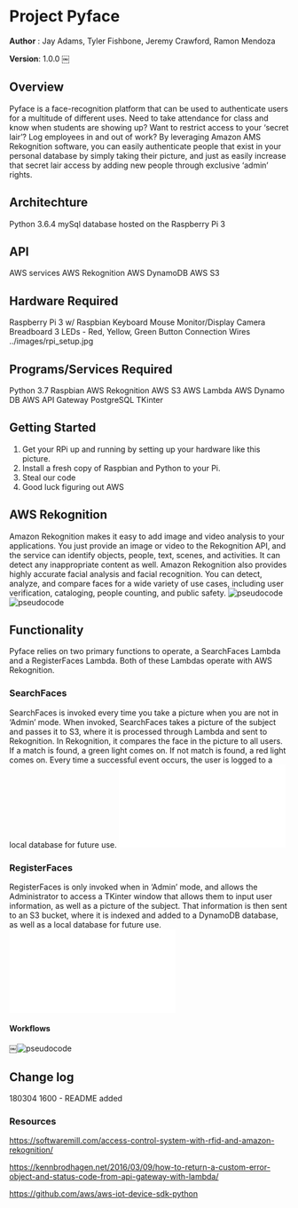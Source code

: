 # Project Pyface

**Author** : Jay Adams, Tyler Fishbone, Jeremy Crawford, Ramon Mendoza

**Version**: 1.0.0
￼
## Overview
Pyface is a face-recognition platform that can be used to authenticate users for a multitude of different uses. Need to take attendance for class and know when students are showing up? Want to restrict access to your ‘secret lair’? Log employees in and out of work? By leveraging Amazon AMS Rekognition software, you can easily authenticate people that exist in your personal database by simply taking their picture, and just as easily increase that secret lair access by adding new people through exclusive ‘admin’ rights.

## Architechture
Python 3.6.4
mySql database hosted on the Raspberry Pi 3


## API
AWS services
AWS Rekognition
AWS DynamoDB
AWS S3


## Hardware Required
Raspberry Pi 3 w/ Raspbian
Keyboard
Mouse
Monitor/Display
Camera
Breadboard
3 LEDs - Red, Yellow, Green
Button
Connection Wires
../images/rpi_setup.jpg


## Programs/Services Required
Python 3.7
Raspbian
AWS Rekognition
AWS S3
AWS Lambda
AWS Dynamo DB
AWS API Gateway
PostgreSQL
TKinter


## Getting Started
1. Get your RPi up and running by setting up your hardware like this picture.
2. Install a fresh copy of Raspbian and Python to your Pi.
3. Steal our code 
4. Good luck figuring out AWS


## AWS Rekognition
Amazon Rekognition makes it easy to add image and video analysis to your applications. You just provide
an image or video to the Rekognition API, and the service can identify objects, people, text, scenes, and
activities. It can detect any inappropriate content as well. Amazon Rekognition also provides highly
accurate facial analysis and facial recognition. You can detect, analyze, and compare faces for a wide
variety of use cases, including user verification, cataloging, people counting, and public safety.
![pseudocode](../../images/Rekognition_faces_detected_4_days.png)
![pseudocode](../../images/Rekognition_succesful_calls_4_days.png)


## Functionality
Pyface relies on two primary functions to operate, a SearchFaces Lambda and a RegisterFaces Lambda. Both of these Lambdas operate with AWS Rekognition.

### SearchFaces 
SearchFaces is invoked every time you take a picture when you are not in ‘Admin’ mode. When invoked, SearchFaces takes a picture of the subject and passes it to S3, where it is processed through Lambda and sent to Rekognition. In Rekognition, it compares the face in the picture to all users. If a match is found, a green light comes on. If not match is found, a red light comes on. Every time a successful event occurs, the user is logged to a local database for future use.
![pseudocode](../../images/pyface_search.pdf)


### RegisterFaces 

RegisterFaces is only invoked when in ‘Admin’ mode, and allows the Administrator to access a TKinter window that allows them to input user information, as well as a picture of the subject. That information is then sent to an S3 bucket, where it is indexed and added to a DynamoDB database, as well as a local database for future use.
![pseudocode](../../images/pyface_register.pdf)

#### Workflows
￼![pseudocode](../../images/pyface_whiteboard.jpg)


## Change log
180304 1600 - README added


### Resources

https://softwaremill.com/access-control-system-with-rfid-and-amazon-rekognition/

https://kennbrodhagen.net/2016/03/09/how-to-return-a-custom-error-object-and-status-code-from-api-gateway-with-lambda/

https://github.com/aws/aws-iot-device-sdk-python


